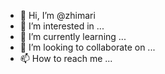 - 👋 Hi, I’m @zhimari
- 👀 I’m interested in ...
- 🌱 I’m currently learning ...
- 💞️ I’m looking to collaborate on ...
- 📫 How to reach me ...

<!---
zhimari/zhimari is a ✨ special ✨ repository because its `README.md` (this file) appears on your GitHub profile.
You can click the Preview link to take a look at your changes.
--->
